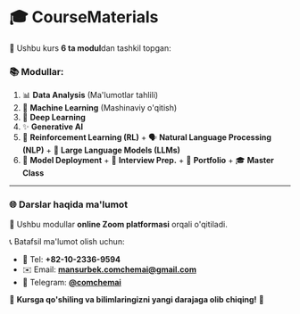 # 🎓 CourseMaterials  
🌟 Ushbu kurs **6 ta modul**dan tashkil topgan:  

### 📚 Modullar:  
1. 📊 **Data Analysis** (Ma'lumotlar tahlili)  
2. 🤖 **Machine Learning** (Mashinaviy o'qitish)  
3. 🧠 **Deep Learning**  
4. ✨ **Generative AI**  
5. 🎯 **Reinforcement Learning (RL)** + 🗣️ **Natural Language Processing (NLP)** + 📖 **Large Language Models (LLMs)**  
6. 🚀 **Model Deployment** + 💼 **Interview Prep.** + 🌟 **Portfolio** + 🎓 **Master Class**  

---

### 🌐 **Darslar haqida ma'lumot**  
📌 Ushbu modullar **online Zoom platformasi** orqali o'qitiladi.  

📞 Batafsil ma'lumot olish uchun:  
- 📱 Tel: **+82-10-2336-9594**  
- ✉️ Email: **mansurbek.comchemai@gmail.com**  
- 💬 Telegram: **[@comchemai](https://t.me/comchemai)**  

🚀 **Kursga qo'shiling va bilimlaringizni yangi darajaga olib chiqing!** 🌟
